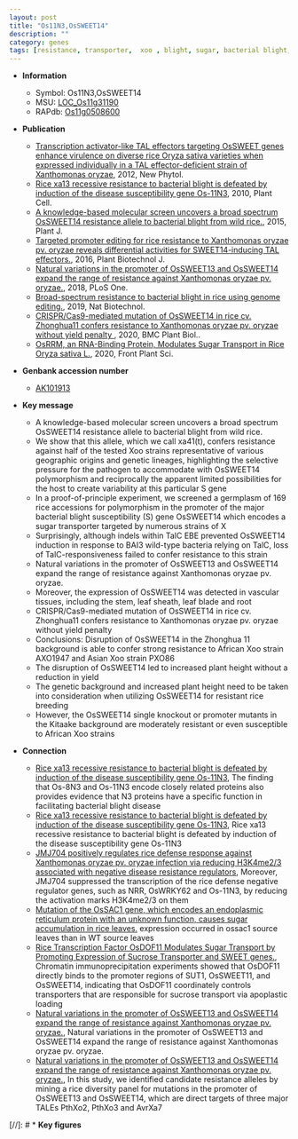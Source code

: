 ```yaml
---
layout: post
title: "Os11N3,OsSWEET14"
description: ""
category: genes
tags: [resistance, transporter,  xoo , blight, sugar, bacterial blight, leaf, root, yield, breeding, height, plant height, resistant]
---
```


* **Information**  
    + Symbol: Os11N3,OsSWEET14  
    + MSU: [LOC_Os11g31190](http://rice.plantbiology.msu.edu/cgi-bin/ORF_infopage.cgi?orf=LOC_Os11g31190)  
    + RAPdb: [Os11g0508600](http://rapdb.dna.affrc.go.jp/viewer/gbrowse_details/irgsp1?name=Os11g0508600)  

* **Publication**  
    + [Transcription activator-like TAL effectors targeting OsSWEET genes enhance virulence on diverse rice Oryza sativa varieties when expressed individually in a TAL effector-deficient strain of Xanthomonas oryzae](http://www.ncbi.nlm.nih.gov/pubmed?term=Transcription+activator-like+TAL+effectors+targeting+OsSWEET+genes+enhance+virulence+on+diverse+rice+Oryza+sativa+varieties+when+expressed+individually+in+a+TAL+effector-deficient+strain+of+Xanthomonas+oryzae%5BTitle%5D), 2012, New Phytol.
    + [Rice xa13 recessive resistance to bacterial blight is defeated by induction of the disease susceptibility gene Os-11N3](http://www.ncbi.nlm.nih.gov/pubmed?term=Rice+xa13+recessive+resistance+to+bacterial+blight+is+defeated+by+induction+of+the+disease+susceptibility+gene+Os-11N3%5BTitle%5D), 2010, Plant Cell.
    + [A knowledge-based molecular screen uncovers a broad spectrum OsSWEET14 resistance allele to bacterial blight from wild rice.](http://www.ncbi.nlm.nih.gov/pubmed?term=A+knowledge-based+molecular+screen+uncovers+a+broad+spectrum+OsSWEET14+resistance+allele+to+bacterial+blight+from+wild+rice.%5BTitle%5D), 2015, Plant J.
    + [Targeted promoter editing for rice resistance to Xanthomonas oryzae pv. oryzae reveals differential activities for SWEET14-inducing TAL effectors.](http://www.ncbi.nlm.nih.gov/pubmed?term=Targeted+promoter+editing+for+rice+resistance+to+Xanthomonas+oryzae+pv.+oryzae+reveals+differential+activities+for+SWEET14-inducing+TAL+effectors.%5BTitle%5D), 2016, Plant Biotechnol J.
    + [Natural variations in the promoter of OsSWEET13 and OsSWEET14 expand the range of resistance against Xanthomonas oryzae pv. oryzae.](http://www.ncbi.nlm.nih.gov/pubmed?term=Natural+variations+in+the+promoter+of+OsSWEET13+and+OsSWEET14+expand+the+range+of+resistance+against+Xanthomonas+oryzae+pv.+oryzae.%5BTitle%5D), 2018, PLoS One.
    + [Broad-spectrum resistance to bacterial blight in rice using genome editing.](http://www.ncbi.nlm.nih.gov/pubmed?term=Broad-spectrum+resistance+to+bacterial+blight+in+rice+using+genome+editing.%5BTitle%5D), 2019, Nat Biotechnol.
    + [CRISPR/Cas9-mediated mutation of OsSWEET14 in rice cv. Zhonghua11 confers resistance to Xanthomonas oryzae pv. oryzae without yield penalty ](http://www.ncbi.nlm.nih.gov/pubmed?term=CRISPR/Cas9-mediated+mutation+of+OsSWEET14+in+rice+cv.+Zhonghua11+confers+resistance+to+Xanthomonas+oryzae+pv.+oryzae+without+yield+penalty+%5BTitle%5D), 2020, BMC Plant Biol..
    + [OsRRM, an RNA-Binding Protein, Modulates Sugar Transport in Rice  Oryza sativa L.](http://www.ncbi.nlm.nih.gov/pubmed?term=OsRRM,+an+RNA-Binding+Protein,+Modulates+Sugar+Transport+in+Rice++Oryza+sativa+L.%5BTitle%5D), 2020, Front Plant Sci.

* **Genbank accession number**  
    + [AK101913](http://www.ncbi.nlm.nih.gov/nuccore/AK101913)

* **Key message**  
    + A knowledge-based molecular screen uncovers a broad spectrum OsSWEET14 resistance allele to bacterial blight from wild rice.
    + We show that this allele, which we call xa41(t), confers resistance against half of the tested Xoo strains representative of various geographic origins and genetic lineages, highlighting the selective pressure for the pathogen to accommodate with OsSWEET14 polymorphism and reciprocally the apparent limited possibilities for the host to create variability at this particular S gene
    + In a proof-of-principle experiment, we screened a germplasm of 169 rice accessions for polymorphism in the promoter of the major bacterial blight susceptibility (S) gene OsSWEET14 which encodes a sugar transporter targeted by numerous strains of X
    + Surprisingly, although indels within TalC EBE prevented OsSWEET14 induction in response to BAI3 wild-type bacteria relying on TalC, loss of TalC-responsiveness failed to confer resistance to this strain
    + Natural variations in the promoter of OsSWEET13 and OsSWEET14 expand the range of resistance against Xanthomonas oryzae pv. oryzae.
    + Moreover, the expression of OsSWEET14 was detected in vascular tissues, including the stem, leaf sheath, leaf blade and root
    + CRISPR/Cas9-mediated mutation of OsSWEET14 in rice cv. Zhonghua11 confers resistance to Xanthomonas oryzae pv. oryzae without yield penalty
    + Conclusions: Disruption of OsSWEET14 in the Zhonghua 11 background is able to confer strong resistance to African Xoo strain AXO1947 and Asian Xoo strain PXO86
    + The disruption of OsSWEET14 led to increased plant height without a reduction in yield
    + The genetic background and increased plant height need to be taken into consideration when utilizing OsSWEET14 for resistant rice breeding
    + However, the OsSWEET14 single knockout or promoter mutants in the Kitaake background are moderately resistant or even susceptible to African Xoo strains

* **Connection**  
    + [Rice xa13 recessive resistance to bacterial blight is defeated by induction of the disease susceptibility gene Os-11N3](http://www.ncbi.nlm.nih.gov/pubmed?term=Rice+xa13+recessive+resistance+to+bacterial+blight+is+defeated+by+induction+of+the+disease+susceptibility+gene+Os-11N3%5BTitle%5D), The finding that Os-8N3 and Os-11N3 encode closely related proteins also provides evidence that N3 proteins have a specific function in facilitating bacterial blight disease
    + [Rice xa13 recessive resistance to bacterial blight is defeated by induction of the disease susceptibility gene Os-11N3](http://www.ncbi.nlm.nih.gov/pubmed?term=Rice+xa13+recessive+resistance+to+bacterial+blight+is+defeated+by+induction+of+the+disease+susceptibility+gene+Os-11N3%5BTitle%5D), Rice xa13 recessive resistance to bacterial blight is defeated by induction of the disease susceptibility gene Os-11N3
    + [JMJ704 positively regulates rice defense response against Xanthomonas oryzae pv.  oryzae infection via reducing H3K4me2/3 associated with negative disease resistance regulators](http://www.ncbi.nlm.nih.gov/pubmed?term=JMJ704+positively+regulates+rice+defense+response+against+Xanthomonas+oryzae+pv.++oryzae+infection+via+reducing+H3K4me2/3+associated+with+negative+disease+resistance+regulators%5BTitle%5D), Moreover, JMJ704 suppressed the transcription of the rice defense negative regulator genes, such as NRR, OsWRKY62 and Os-11N3, by reducing the activation marks H3K4me2/3 on them
    + [Mutation of the OsSAC1 gene, which encodes an endoplasmic reticulum protein with an unknown function, causes sugar accumulation in rice leaves.](responsible+for+sucrose+loading) expression occurred in ossac1 source leaves than in WT source leaves
    + [Rice Transcription Factor OsDOF11 Modulates Sugar Transport by Promoting Expression of Sucrose Transporter and SWEET genes.](http://www.ncbi.nlm.nih.gov/pubmed?term=Rice+Transcription+Factor+OsDOF11+Modulates+Sugar+Transport+by+Promoting+Expression+of+Sucrose+Transporter+and+SWEET+genes.%5BTitle%5D),  Chromatin immunoprecipitation experiments showed that OsDOF11 directly binds to the promoter regions of SUT1, OsSWEET11, and OsSWEET14, indicating that OsDOF11 coordinately controls transporters that are responsible for sucrose transport via apoplastic loading
    + [Natural variations in the promoter of OsSWEET13 and OsSWEET14 expand the range of resistance against Xanthomonas oryzae pv. oryzae.](http://www.ncbi.nlm.nih.gov/pubmed?term=Natural+variations+in+the+promoter+of+OsSWEET13+and+OsSWEET14+expand+the+range+of+resistance+against+Xanthomonas+oryzae+pv.+oryzae.%5BTitle%5D), Natural variations in the promoter of OsSWEET13 and OsSWEET14 expand the range of resistance against Xanthomonas oryzae pv. oryzae.
    + [Natural variations in the promoter of OsSWEET13 and OsSWEET14 expand the range of resistance against Xanthomonas oryzae pv. oryzae.](http://www.ncbi.nlm.nih.gov/pubmed?term=Natural+variations+in+the+promoter+of+OsSWEET13+and+OsSWEET14+expand+the+range+of+resistance+against+Xanthomonas+oryzae+pv.+oryzae.%5BTitle%5D),  In this study, we identified candidate resistance alleles by mining a rice diversity panel for mutations in the promoter of OsSWEET13 and OsSWEET14, which are direct targets of three major TALEs PthXo2, PthXo3 and AvrXa7

[//]: # * **Key figures**  


